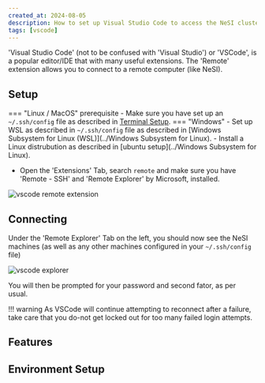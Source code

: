 ```yaml
---
created_at: 2024-08-05
description: How to set up Visual Studio Code to access the NeSI cluster
tags: [vscode]
---
```


'Visual Studio Code' (not to be confused with 'Visual Studio') or 'VSCode', is a popular editor/IDE that with many useful extensions. The 'Remote' extension allows you to connect to a remote computer (like NeSI).

## Setup

=== "Linux / MacOS" prerequisite
    - Make sure you have set up an `~/.ssh/config` file as described in
    [Terminal Setup](../Terminal_Setup).
=== "Windows"
    - Set up WSL as described in `~/.ssh/config` file as described in
    [Windows Subsystem for Linux (WSL)](../Windows Subsystem for Linux).
    - Install a Linux distrubution as described in [ubuntu setup](../Windows Subsystem for Linux).

* Open the 'Extensions' Tab, search `remote` and make sure you have 'Remote - SSH' and 'Remote Explorer' by Microsoft, installed.

![vscode remote extension](../../../assets/images/vscode-remote.png)

## Connecting

Under the 'Remote Explorer' Tab on the left, you should now see the NeSI machines (as well as any other machines configured in your `~/.ssh/config` file)

![vscode explorer](../../../assets/images/vscode-explorer.png)

You will then be prompted for your password and second fator, as per usual.

!!! warning
    As VSCode will continue attempting to reconnect after a failure,
    take care that you do-not get locked out for too many failed login attempts.


## Features

## Environment Setup
